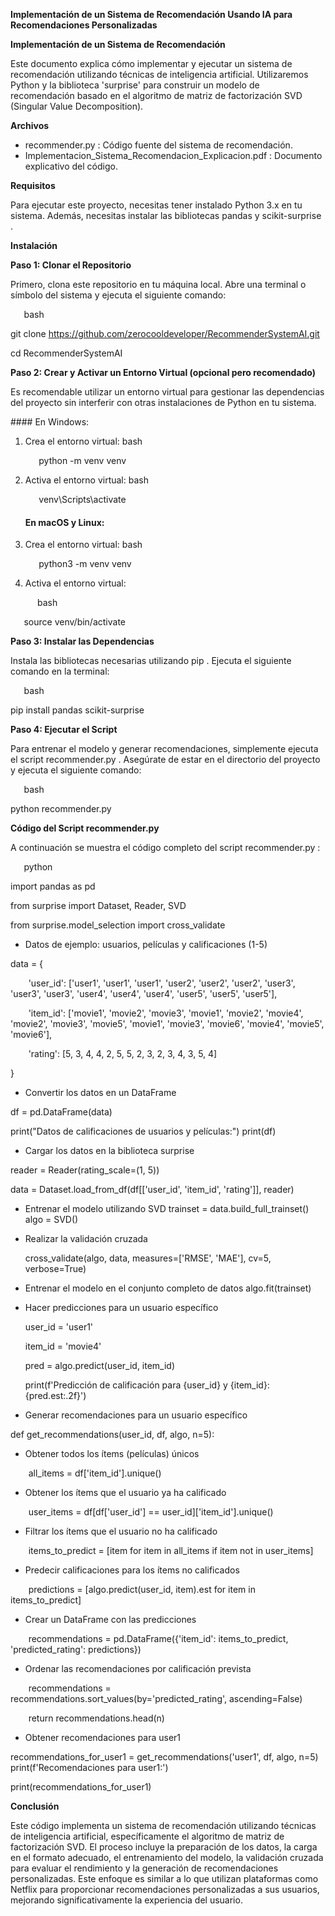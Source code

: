 **Implementación de un Sistema de Recomendación Usando IA para Recomendaciones Personalizadas**

**Implementación de un Sistema de Recomendación**

Este documento explica cómo implementar y ejecutar un sistema de recomendación utilizando técnicas de inteligencia artificial. Utilizaremos Python y la biblioteca 'surprise' para construir un modelo de recomendación basado en el algoritmo de matriz de factorización SVD (Singular Value Decomposition).

**Archivos**

- recommender.py : Código fuente del sistema de recomendación.
- Implementacion\_Sistema\_Recomendacion\_Explicacion.pdf : Documento explicativo del código.

**Requisitos**

Para ejecutar este proyecto, necesitas tener instalado Python 3.x en tu sistema. Además, necesitas instalar las bibliotecas  pandas  y  scikit-surprise .

**Instalación**

**Paso 1: Clonar el Repositorio**

Primero, clona este repositorio en tu máquina local. Abre una terminal o símbolo del sistema y ejecuta el siguiente comando:

`   `bash

git clone https://github.com/zerocooldeveloper/RecommenderSystemAI.git

cd RecommenderSystemAI

**Paso 2: Crear y Activar un Entorno Virtual (opcional pero recomendado)**

Es  recomendable  utilizar  un  entorno  virtual  para  gestionar  las  dependencias  del  proyecto  sin interferir con otras instalaciones de Python en tu sistema.

\#### En Windows:

1. Crea el entorno virtual:       bash

   `   `python -m venv venv

2. Activa el entorno virtual:       bash

   `   `venv\Scripts\activate

   #### En macOS y Linux:

1. Crea el entorno virtual:       bash

   `   `python3 -m venv venv

2. Activa el entorno virtual:

`      `bash

`   `source venv/bin/activate

**Paso 3: Instalar las Dependencias**

Instala las bibliotecas necesarias utilizando  pip . Ejecuta el siguiente comando en la terminal:

`   `bash

pip install pandas scikit-surprise

**Paso 4: Ejecutar el Script**

Para  entrenar  el  modelo  y  generar  recomendaciones,  simplemente  ejecuta  el  script  recommender.py . Asegúrate de estar en el directorio del proyecto y ejecuta el siguiente comando:

`   `bash

python recommender.py

**Código del Script recommender.py**

A continuación se muestra el código completo del script  recommender.py :

`   `python

import pandas as pd

from surprise import Dataset, Reader, SVD

from surprise.model\_selection import cross\_validate

- Datos de ejemplo: usuarios, películas y calificaciones (1-5)

data = {

`    `'user\_id': ['user1', 'user1', 'user1', 'user2', 'user2', 'user2', 'user3', 'user3', 'user3', 'user4', 'user4', 'user4', 'user5', 'user5', 'user5'],

`    `'item\_id': ['movie1', 'movie2', 'movie3', 'movie1', 'movie2', 'movie4', 'movie2', 'movie3', 'movie5', 'movie1', 'movie3', 'movie6', 'movie4', 'movie5', 'movie6'],

`    `'rating': [5, 3, 4, 4, 2, 5, 5, 2, 3, 2, 3, 4, 3, 5, 4]

}

- Convertir los datos en un DataFrame

df = pd.DataFrame(data)

print("Datos de calificaciones de usuarios y películas:") print(df)

- Cargar los datos en la biblioteca surprise

reader = Reader(rating\_scale=(1, 5))

data = Dataset.load\_from\_df(df[['user\_id', 'item\_id', 'rating']], reader)

- Entrenar el modelo utilizando SVD trainset = data.build\_full\_trainset() algo = SVD()
- Realizar la validación cruzada

  cross\_validate(algo, data, measures=['RMSE', 'MAE'], cv=5, verbose=True)

- Entrenar el modelo en el conjunto completo de datos algo.fit(trainset)
- Hacer predicciones para un usuario específico

  user\_id = 'user1'

  item\_id = 'movie4'

  pred = algo.predict(user\_id, item\_id)

  print(f'Predicción de calificación para {user\_id} y {item\_id}: {pred.est:.2f}')

- Generar recomendaciones para un usuario específico

def get\_recommendations(user\_id, df, algo, n=5):

- Obtener todos los ítems (películas) únicos

`    `all\_items = df['item\_id'].unique()

- Obtener los ítems que el usuario ya ha calificado

`    `user\_items = df[df['user\_id'] == user\_id]['item\_id'].unique()

- Filtrar los ítems que el usuario no ha calificado

`    `items\_to\_predict = [item for item in all\_items if item not in user\_items]

- Predecir calificaciones para los ítems no calificados

`    `predictions = [algo.predict(user\_id, item).est for item in items\_to\_predict]

- Crear un DataFrame con las predicciones

`    `recommendations = pd.DataFrame({'item\_id': items\_to\_predict, 'predicted\_rating': predictions})

- Ordenar las recomendaciones por calificación prevista

`    `recommendations = recommendations.sort\_values(by='predicted\_rating', ascending=False)

`    `return recommendations.head(n)

- Obtener recomendaciones para user1

recommendations\_for\_user1 = get\_recommendations('user1', df, algo, n=5) print(f'Recomendaciones para user1:')

print(recommendations\_for\_user1)

**Conclusión**

Este código implementa un sistema de recomendación utilizando técnicas de inteligencia artificial, específicamente el algoritmo de matriz de factorización SVD. El proceso incluye la preparación de los datos, la carga en el formato adecuado, el entrenamiento del modelo, la validación cruzada para evaluar el rendimiento y la generación de recomendaciones personalizadas. Este enfoque es similar a lo que utilizan plataformas como Netflix para proporcionar recomendaciones personalizadas a sus usuarios, mejorando significativamente la experiencia del usuario.
